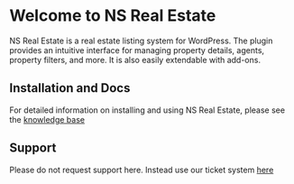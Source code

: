 # Welcome to NS Real Estate

NS Real Estate is a real estate listing system for WordPress. The plugin provides an intuitive interface for managing
property details, agents, property filters, and more. It is also easily extendable with add-ons. 

## Installation and Docs ##

For detailed information on installing and using NS Real Estate, please see the [knowledge base](https://studio.nightshiftcreative.co/docs/ns-real-estate/) 

## Support ##

Please do not request support here. Instead use our ticket system [here](https://nightshift.ticksy.com/) 